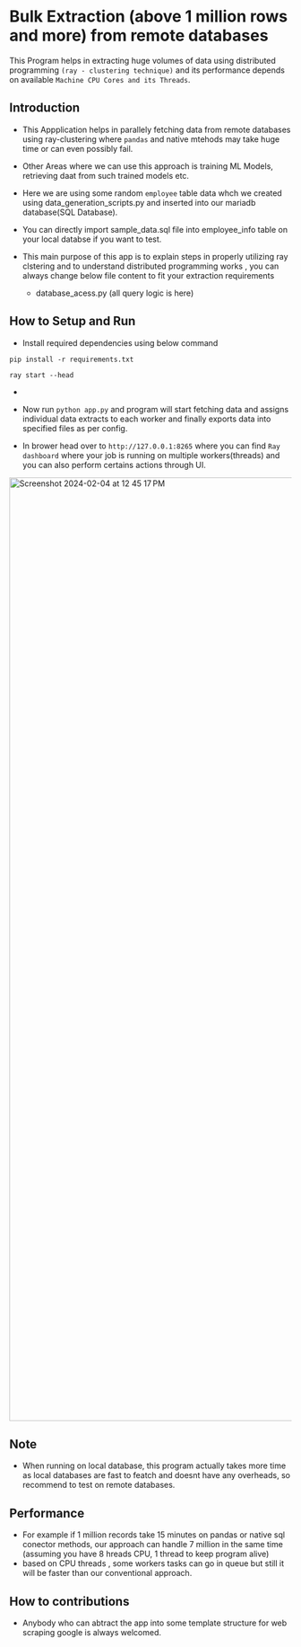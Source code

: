 # Bulk Extraction (above 1 million rows and more) from remote databases
This Program helps in extracting huge volumes of data using distributed programming `(ray - clustering technique)` and its performance depends on available `Machine CPU Cores and its Threads`.

## Introduction
- This Appplication helps in parallely fetching data from remote databases using ray-clustering where `pandas` and native mtehods may take huge time or can even possibly fail.

- Other Areas where we can use this approach is training ML Models, retrieving daat from such trained models etc.

- Here we are using some random `employee` table data whch we created using data_generation_scripts.py and inserted into our mariadb  database(SQL Database).
  
- You can directly import sample_data.sql file into employee_info table on your local databse if you want to test.

- This main purpose of this app is to explain steps in properly utilizing ray clstering and to understand distributed programming works  , you can always change below file content to fit your extraction requirements
  -   database_acess.py (all query logic is here)

## How to Setup and Run

- Install required dependencies using below command 
```
pip install -r requirements.txt

ray start --head 

```
- 
- Now run `python app.py` and program will start fetching data and assigns individual data extracts to each worker and finally exports data into specified files as per config.

- In brower head over to `http://127.0.0.1:8265` where you can find `Ray dashboard` where your job is running on multiple workers(threads) and you can also perform certains actions through UI.

<img width="1680" alt="Screenshot 2024-02-04 at 12 45 17 PM" src="https://github.com/sodekiranavinash/Bulk-Extract-Pandas-Ray-Clustering/assets/86816437/16a13ba1-306d-40bd-be89-4e7b2257d85f">


## Note
- When running on local database, this program actually takes more time as local databases are fast to featch and doesnt have any overheads, so recommend to test on remote databases.

## Performance
- For example if 1 million records take 15 minutes on pandas or native sql conector methods, our approach can handle 7 million in the same time (assuming you have 8 hreads CPU, 1 thread to keep program alive)
- based on CPU threads , some workers tasks can go in queue but still it will be faster than our conventional approach.


## How to contributions
- Anybody who can abtract the app into some template structure for web scraping google is always welcomed.
